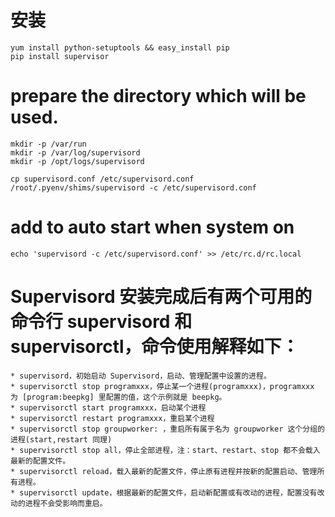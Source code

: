 # 安装

```
yum install python-setuptools && easy_install pip
pip install supervisor
```

# prepare the directory which will be used.

```
mkdir -p /var/run
mkdir -p /var/log/supervisord
mkdir -p /opt/logs/supervisord

cp supervisord.conf /etc/supervisord.conf
/root/.pyenv/shims/supervisord -c /etc/supervisord.conf

```

# add to auto start when system on
`echo 'supervisord -c /etc/supervisord.conf' >> /etc/rc.d/rc.local`


# Supervisord 安装完成后有两个可用的命令行 supervisord 和 supervisorctl，命令使用解释如下：

    * supervisord，初始启动 Supervisord，启动、管理配置中设置的进程。
    * supervisorctl stop programxxx，停止某一个进程(programxxx)，programxxx 为 [program:beepkg] 里配置的值，这个示例就是 beepkg。
    * supervisorctl start programxxx，启动某个进程
    * supervisorctl restart programxxx，重启某个进程
    * supervisorctl stop groupworker: ，重启所有属于名为 groupworker 这个分组的进程(start,restart 同理)
    * supervisorctl stop all，停止全部进程，注：start、restart、stop 都不会载入最新的配置文件。
    * supervisorctl reload，载入最新的配置文件，停止原有进程并按新的配置启动、管理所有进程。
    * supervisorctl update，根据最新的配置文件，启动新配置或有改动的进程，配置没有改动的进程不会受影响而重启。

